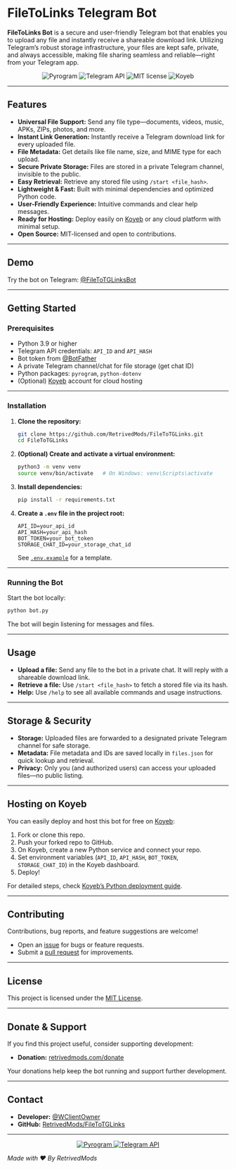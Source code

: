 # FileToLinks Telegram Bot

**FileToLinks Bot** is a secure and user-friendly Telegram bot that enables you to upload any file and instantly receive a shareable download link. Utilizing Telegram’s robust storage infrastructure, your files are kept safe, private, and always accessible, making file sharing seamless and reliable—right from your Telegram app.

<p align="center">
  <img src="https://img.shields.io/badge/Pyrogram-2.0+-blue?logo=python&logoColor=white" alt="Pyrogram">
  <img src="https://img.shields.io/badge/Telegram%20API-Bot-blue?logo=telegram&logoColor=white" alt="Telegram API">
  <img src="https://img.shields.io/badge/License-MIT-green.svg" alt="MIT license">
  <img src="https://img.shields.io/badge/Deploy-Koyeb-yellow?logo=koyeb" alt="Koyeb">
</p>

---

## Features

- **Universal File Support:** Send any file type—documents, videos, music, APKs, ZIPs, photos, and more.
- **Instant Link Generation:** Instantly receive a Telegram download link for every uploaded file.
- **File Metadata:** Get details like file name, size, and MIME type for each upload.
- **Secure Private Storage:** Files are stored in a private Telegram channel, invisible to the public.
- **Easy Retrieval:** Retrieve any stored file using `/start <file_hash>`.
- **Lightweight & Fast:** Built with minimal dependencies and optimized Python code.
- **User-Friendly Experience:** Intuitive commands and clear help messages.
- **Ready for Hosting:** Deploy easily on [Koyeb](https://www.koyeb.com/) or any cloud platform with minimal setup.
- **Open Source:** MIT-licensed and open to contributions.

---

## Demo

Try the bot on Telegram: [@FileToTGLinksBot](https://t.me/FileToTGLinksBot)

---

## Getting Started

### Prerequisites

- Python 3.9 or higher
- Telegram API credentials: `API_ID` and `API_HASH`
- Bot token from [@BotFather](https://t.me/BotFather)
- A private Telegram channel/chat for file storage (get chat ID)
- Python packages: `pyrogram`, `python-dotenv`
- (Optional) [Koyeb](https://www.koyeb.com/) account for cloud hosting

---

### Installation

1. **Clone the repository:**
   ```bash
   git clone https://github.com/RetrivedMods/FileToTGLinks.git
   cd FileToTGLinks
   ```

2. **(Optional) Create and activate a virtual environment:**
   ```bash
   python3 -m venv venv
   source venv/bin/activate   # On Windows: venv\Scripts\activate
   ```

3. **Install dependencies:**
   ```bash
   pip install -r requirements.txt
   ```

4. **Create a `.env` file in the project root:**
   ```env
   API_ID=your_api_id
   API_HASH=your_api_hash
   BOT_TOKEN=your_bot_token
   STORAGE_CHAT_ID=your_storage_chat_id
   ```

   See [`.env.example`](.env.example) for a template.

---

### Running the Bot

Start the bot locally:
```bash
python bot.py
```
The bot will begin listening for messages and files.

---

## Usage

- **Upload a file:** Send any file to the bot in a private chat. It will reply with a shareable download link.
- **Retrieve a file:** Use `/start <file_hash>` to fetch a stored file via its hash.
- **Help:** Use `/help` to see all available commands and usage instructions.

---

## Storage & Security

- **Storage:** Uploaded files are forwarded to a designated private Telegram channel for safe storage.
- **Metadata:** File metadata and IDs are saved locally in `files.json` for quick lookup and retrieval.
- **Privacy:** Only you (and authorized users) can access your uploaded files—no public listing.

---

## Hosting on Koyeb

You can easily deploy and host this bot for free on [Koyeb](https://www.koyeb.com/):

1. Fork or clone this repo.
2. Push your forked repo to GitHub.
3. On Koyeb, create a new Python service and connect your repo.
4. Set environment variables (`API_ID`, `API_HASH`, `BOT_TOKEN`, `STORAGE_CHAT_ID`) in the Koyeb dashboard.
5. Deploy!

For detailed steps, check [Koyeb’s Python deployment guide](https://docs.koyeb.com/tutorials/deploy-a-python-app).

---

## Contributing

Contributions, bug reports, and feature suggestions are welcome!

- Open an [issue](https://github.com/RetrivedMods/FileToTGLinks/issues) for bugs or feature requests.
- Submit a [pull request](https://github.com/RetrivedMods/FileToTGLinks/pulls) for improvements.

---

## License

This project is licensed under the [MIT License](LICENSE).

---

## Donate & Support

If you find this project useful, consider supporting development:

- **Donation:** [retrivedmods.com/donate](https://retrivedmods.neocities.org/donation/)

Your donations help keep the bot running and support further development.

---

## Contact

- **Developer:** [@WClientOwner](https://t.me/WClientOwner)
- **GitHub:** [RetrivedMods/FileToTGLinks](https://github.com/RetrivedMods/FileToTGLinks)

---

<p align="center">
  <a href="https://github.com/pyrogram/pyrogram">
    <img src="https://img.shields.io/badge/Built%20with-Pyrogram-3776AB?logo=python&logoColor=white" alt="Pyrogram"/>
  </a>
  <a href="https://core.telegram.org/bots/api">
    <img src="https://img.shields.io/badge/Telegram%20Bot%20API-5A8DEE?logo=telegram&logoColor=white" alt="Telegram API"/>
  </a>
</p>

_Made with ❤️ By RetrivedMods_
